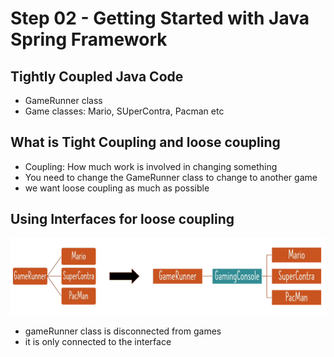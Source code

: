 # Step 02 - Getting Started with Java Spring Framework

## Tightly Coupled Java Code

- GameRunner class
- Game classes: Mario, SUperContra, Pacman etc

## What is Tight Coupling and loose coupling

- Coupling: How much work is involved in changing something
- You need to change the GameRunner class to change to another game
- we want loose coupling as much as possible

## Using Interfaces for loose coupling

![interface](interface.png)

- gameRunner class is disconnected from games
- it is only connected to the interface
